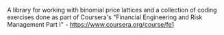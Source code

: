 A library for working with binomial price lattices and a collection of coding exercises done as part of Coursera's "Financial Engineering and Risk Management Part I" - https://www.coursera.org/course/fe1
